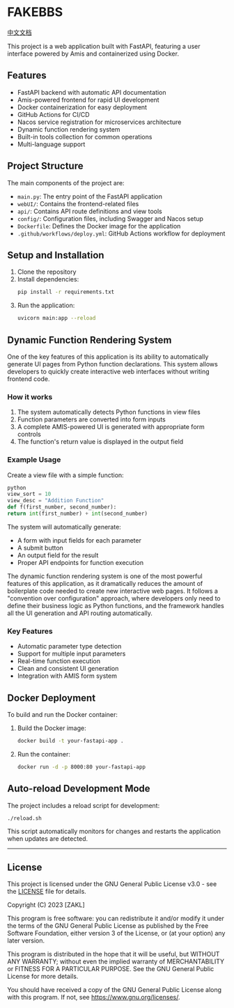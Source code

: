 # FAKEBBS

[中文文档](README_CN.md)

This project is a web application built with FastAPI, featuring a user interface powered by Amis and containerized using Docker.

## Features

- FastAPI backend with automatic API documentation
- Amis-powered frontend for rapid UI development
- Docker containerization for easy deployment
- GitHub Actions for CI/CD
- Nacos service registration for microservices architecture
- Dynamic function rendering system
- Built-in tools collection for common operations
- Multi-language support

## Project Structure

The main components of the project are:

- `main.py`: The entry point of the FastAPI application
- `webUI/`: Contains the frontend-related files
- `api/`: Contains API route definitions and view tools
- `config/`: Configuration files, including Swagger and Nacos setup
- `Dockerfile`: Defines the Docker image for the application
- `.github/workflows/deploy.yml`: GitHub Actions workflow for deployment

## Setup and Installation

1. Clone the repository
2. Install dependencies:
   ```bash
   pip install -r requirements.txt
   ```
3. Run the application:
   ```bash
   uvicorn main:app --reload
   ```


## Dynamic Function Rendering System

One of the key features of this application is its ability to automatically generate UI pages from Python function declarations. This system allows developers to quickly create interactive web interfaces without writing frontend code.

### How it works

1. The system automatically detects Python functions in view files
2. Function parameters are converted into form inputs
3. A complete AMIS-powered UI is generated with appropriate form controls
4. The function's return value is displayed in the output field

### Example Usage

Create a view file with a simple function:
```python
python
view_sort = 10
view_desc = "Addition Function"
def f(first_number, second_number):
return int(first_number) + int(second_number)
```

The system will automatically generate:
- A form with input fields for each parameter
- A submit button
- An output field for the result
- Proper API endpoints for function execution

The dynamic function rendering system is one of the most powerful features of this application, as it dramatically reduces the amount of boilerplate code needed to create new interactive web pages. It follows a "convention over configuration" approach, where developers only need to define their business logic as Python functions, and the framework handles all the UI generation and API routing automatically.

### Key Features

- Automatic parameter type detection
- Support for multiple input parameters
- Real-time function execution
- Clean and consistent UI generation
- Integration with AMIS form system

## Docker Deployment

To build and run the Docker container:

1. Build the Docker image:
   ```bash
   docker build -t your-fastapi-app .
   ```
2. Run the container:
   ```bash
   docker run -d -p 8000:80 your-fastapi-app
   ```

## Auto-reload Development Mode

The project includes a reload script for development:
```bash
./reload.sh
```
This script automatically monitors for changes and restarts the application when updates are detected.

---

## License

This project is licensed under the GNU General Public License v3.0 - see the [LICENSE](LICENSE) file for details.

Copyright (C) 2023 [ZAKL]

This program is free software: you can redistribute it and/or modify
it under the terms of the GNU General Public License as published by
the Free Software Foundation, either version 3 of the License, or
(at your option) any later version.

This program is distributed in the hope that it will be useful,
but WITHOUT ANY WARRANTY; without even the implied warranty of
MERCHANTABILITY or FITNESS FOR A PARTICULAR PURPOSE.  See the
GNU General Public License for more details.

You should have received a copy of the GNU General Public License
along with this program.  If not, see <https://www.gnu.org/licenses/>.
```
